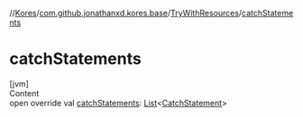 //[Kores](../../index.md)/[com.github.jonathanxd.kores.base](../index.md)/[TryWithResources](index.md)/[catchStatements](catch-statements.md)



# catchStatements  
[jvm]  
Content  
open override val [catchStatements](catch-statements.md): [List](https://kotlinlang.org/api/latest/jvm/stdlib/kotlin.collections/-list/index.html)<[CatchStatement](../-catch-statement/index.md)>  



